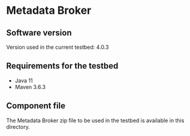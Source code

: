 # Metadata Broker 

## Software version
Version used in the current testbed: 4.0.3

## Requirements for the testbed
* Java 11
* Maven 3.6.3

## Component file
The Metadata Broker zip file to be used in the testbed is available in this directory.  
